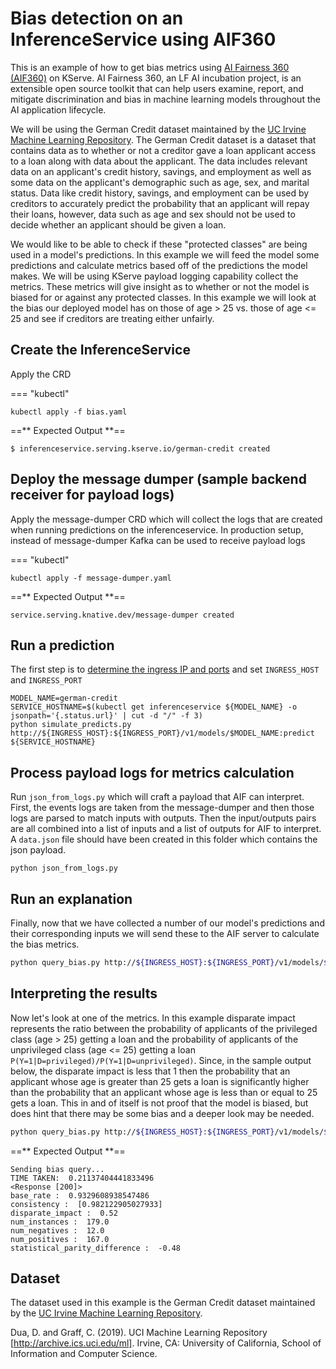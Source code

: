 # Bias detection on an InferenceService using AIF360

This is an example of how to get bias metrics using [AI Fairness 360 (AIF360)](https://ai-fairness-360.org/) on KServe. AI Fairness 360, an LF AI incubation project, is an extensible open source toolkit that can help users examine, report, and mitigate discrimination and bias in machine learning models throughout the AI application lifecycle. 

We will be using the German Credit dataset maintained by the [UC Irvine Machine Learning Repository](https://archive.ics.uci.edu/ml/index.php). The German Credit dataset is a dataset that contains data as to whether or not a creditor gave a loan applicant access to a loan along with data about the applicant. The data includes relevant data on an applicant's credit history, savings, and employment as well as some data on the applicant's demographic such as age, sex, and marital status. Data like credit history, savings, and employment can be used by creditors to accurately predict the probability that an applicant will repay their loans, however, data such as age and sex should not be used to decide whether an applicant should be given a loan. 

We would like to be able to check if these "protected classes" are being used in a model's predictions. In this example we will feed the model some predictions and calculate metrics based off of the predictions the model makes. We will be using KServe payload logging capability collect the metrics. These metrics will give insight as to whether or not the model is biased for or against any protected classes. In this example we will look at the bias our deployed model has on those of age > 25 vs. those of age <= 25 and see if creditors are treating either unfairly.

## Create the InferenceService

Apply the CRD

=== "kubectl"
```
kubectl apply -f bias.yaml
```

==** Expected Output **==
```
$ inferenceservice.serving.kserve.io/german-credit created
```

## Deploy the message dumper (sample backend receiver for payload logs)

Apply the message-dumper CRD which will collect the logs that are created when running predictions on the inferenceservice. In production setup, instead of message-dumper Kafka can be used to receive payload logs

=== "kubectl"
```
kubectl apply -f message-dumper.yaml
```

==** Expected Output **==
```
service.serving.knative.dev/message-dumper created
```

## Run a prediction

The first step is to [determine the ingress IP and ports](../../../../get_started/first_isvc.md#3-determine-the-ingress-ip-and-ports) and set `INGRESS_HOST` and `INGRESS_PORT`

```
MODEL_NAME=german-credit
SERVICE_HOSTNAME=$(kubectl get inferenceservice ${MODEL_NAME} -o jsonpath='{.status.url}' | cut -d "/" -f 3)
python simulate_predicts.py http://${INGRESS_HOST}:${INGRESS_PORT}/v1/models/$MODEL_NAME:predict ${SERVICE_HOSTNAME}
```

## Process payload logs for metrics calculation

Run `json_from_logs.py` which will craft a payload that AIF can interpret. First, the events logs are taken from the message-dumper and then those
logs are parsed to match inputs with outputs. Then the input/outputs pairs are all combined into a list of inputs and a list of outputs for AIF to interpret.
A `data.json` file should have been created in this folder which contains the json payload.

```
python json_from_logs.py
```

## Run an explanation

Finally, now that we have collected a number of our model's predictions and their corresponding inputs we will send these to the AIF server to calculate the bias metrics.

```bash
python query_bias.py http://${INGRESS_HOST}:${INGRESS_PORT}/v1/models/$MODEL_NAME:explain ${SERVICE_HOSTNAME} data.json
```

## Interpreting the results

Now let's look at one of the metrics. In this example disparate impact represents the ratio between the probability of applicants of the privileged class (age > 25) getting a loan
and the probability of applicants of the unprivileged class (age <= 25) getting a loan `P(Y=1|D=privileged)/P(Y=1|D=unprivileged)`.
Since, in the sample output below, the disparate impact is less that 1 then the probability that an applicant whose age is greater than 25 gets a loan is significantly higher than the probability that an applicant whose age is less than or equal to 25 gets a loan.
This in and of itself is not proof that the model is biased, but does hint that there may be some bias and a deeper look may be needed.

```bash
python query_bias.py http://${INGRESS_HOST}:${INGRESS_PORT}/v1/models/$MODEL_NAME:explain ${SERVICE_HOSTNAME} data.json
```
==** Expected Output **==
```
Sending bias query...
TIME TAKEN:  0.21137404441833496
<Response [200]>
base_rate :  0.9329608938547486
consistency :  [0.982122905027933]
disparate_impact :  0.52
num_instances :  179.0
num_negatives :  12.0
num_positives :  167.0
statistical_parity_difference :  -0.48
```

## Dataset

The dataset used in this example is the German Credit dataset maintained by the [UC Irvine Machine Learning Repository](https://archive.ics.uci.edu/ml/index.php).

Dua, D. and Graff, C. (2019). UCI Machine Learning Repository [http://archive.ics.uci.edu/ml]. Irvine, CA: University of California, School of Information and Computer Science.
